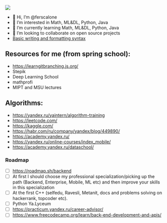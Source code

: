![](https://www.codewars.com/users/ferscalone/badges/large)
- 👋 Hi, I’m @ferscalone
- 👀 I’m interested in Math, ML&DL, Python, Java
- 🌱 I’m currently learning Math, ML&DL, Python, Java
- 💞️ I’m looking to collaborate on open source projects
- [Basic writing and formatting syntax](https://docs.github.com/en/get-started/writing-on-github/getting-started-with-writing-and-formatting-on-github/basic-writing-and-formatting-syntax)
## Resources for me (from spring school):
- https://learngitbranching.js.org/
- Stepik
- Deep Learning School
- mathprofi
- MIPT and MSU lectures
## Algorithms:
- https://yandex.ru/yaintern/algorithm-training
- https://leetcode.com/
- https://kaggle.com/
- https://habr.com/ru/company/yandex/blog/449890/
- https://academy.yandex.ru/
- https://yandex.ru/online-courses/index_mobile/
- https://academy.yandex.ru/dataschool/
### Roadmap
- [ ] https://roadmap.sh/backend
- [ ] At first I should choose my professional specialization/picking up the path (Backend, Enterprise, Mobile, ML etc) and then improve your skills in this specialization
- [ ] At the first C++ (selfedu, Ravesli, Metanit, docs and problems solving on hackerrank, topcoder etc).
- [ ] Python Ya.Lyceum
- [ ] https://practicum.yandex.ru/career-advisor/
- [ ] https://www.freecodecamp.org/learn/back-end-development-and-apis/
